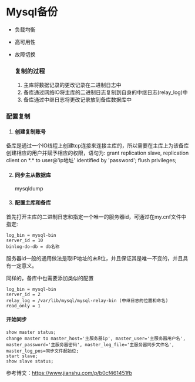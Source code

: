 # Mysql备份

- 负载均衡

- 高可用性

- 故障切换

  ### 复制的过程

  1. 主库将数据记录的更改记录在二进制日志中
  2. 备库通过网络IO将主库的二进制日志复制到自身的中继日志(relay_log)中
  3. 备库通过中继日志将更改记录放到备库数据库中



### 配置复制

1. #### 创建复制账号

备库是通过一个IO线程上创建tcp连接来连接主库的，所以需要在主库上为该备库创建相应的用户并赋予相应的权限，语句为: grant replication slave, replication client on \*.\* to user@'ip地址' identified by 'password'; flush privileges;

2. #### 同步主从数据库

   mysqldump

3. #### 配置主库和备库

首先打开主库的二进制日志和指定一个唯一的服务器id，可通过在my.cnf文件中指定:

```
log_bin = mysql-bin
server_id = 10
binlog-do-db = db名称
```

服务器id一般的通用做法是取IP地址的末8位，并且保证其是唯一不变的，并且具有一定意义。

同样的，备库中也需要添加类似的配置

```##
log_bin = mysql-bin
server_id = 2
relay_log = /var/lib/mysql/mysql-relay-bin (中继日志的位置和命名)
read_only = 1
```

   #### 开始同步

```
show master status;
change master to master_host='主服务器ip', master_user='主服务器用户名', master_password='主服务器密码', master_log_file='主服务器同步文件名', master_log_pos=同步文件起始位;
start slave;
show slave status;
```

参考博文：https://www.jianshu.com/p/b0cf461451fb

